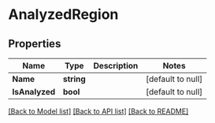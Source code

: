 # AnalyzedRegion

## Properties
Name | Type | Description | Notes
------------ | ------------- | ------------- | -------------
**Name** | **string** |  | [default to null]
**IsAnalyzed** | **bool** |  | [default to null]

[[Back to Model list]](../README.md#documentation-for-models) [[Back to API list]](../README.md#documentation-for-api-endpoints) [[Back to README]](../README.md)

